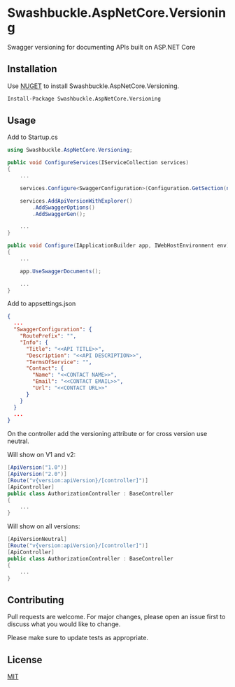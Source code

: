 # Swashbuckle.AspNetCore.Versioning

Swagger versioning for documenting APIs built on ASP.NET Core

## Installation

Use [NUGET](https://www.nuget.org/) to install Swashbuckle.AspNetCore.Versioning.

```bash
Install-Package Swashbuckle.AspNetCore.Versioning
```

## Usage

Add to Startup.cs

```cs
using Swashbuckle.AspNetCore.Versioning;

public void ConfigureServices(IServiceCollection services)
{
    ...

    services.Configure<SwaggerConfiguration>(Configuration.GetSection(nameof(SwaggerConfiguration)));

    services.AddApiVersionWithExplorer()
        .AddSwaggerOptions()
        .AddSwaggerGen();

    ...
}

public void Configure(IApplicationBuilder app, IWebHostEnvironment env)
{
    ...

    app.UseSwaggerDocuments();

    ...
}
```

Add to appsettings.json

```json
{
  ...
  "SwaggerConfiguration": {
    "RoutePrefix": "",
    "Info": {
      "Title": "<<API TITLE>>",
      "Description": "<<API DESCRIPTION>>",
      "TermsOfService": "",
      "Contact": {
        "Name": "<<CONTACT NAME>>",
        "Email": "<<CONTACT EMAIL>>",
        "Url": "<<CONTACT URL>>"
      }
    }
  }
  ...
}

```

On the controller add the versioning attribute or for cross version use neutral.

Will show on V1 and v2:

```cs
[ApiVersion("1.0")]
[ApiVersion("2.0")]
[Route("v{version:apiVersion}/[controller]")]
[ApiController]
public class AuthorizationController : BaseController
{
    ...
}
```
Will show on all versions:

```cs
[ApiVersionNeutral]
[Route("v{version:apiVersion}/[controller]")]
[ApiController]
public class AuthorizationController : BaseController
{
    ...
}
```

## Contributing
Pull requests are welcome. For major changes, please open an issue first to discuss what you would like to change.

Please make sure to update tests as appropriate.

## License
[MIT](https://choosealicense.com/licenses/mit/)
